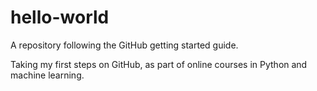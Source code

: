 # hello-world
A repository following the GitHub getting started guide.

Taking my first steps on GitHub, as part of online courses in Python and machine learning.
